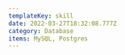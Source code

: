```yaml
---
templateKey: skill
date: 2022-03-27T18:32:08.777Z
category: Database
items: MySQL, Postgres
---
```

